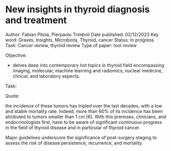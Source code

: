 # New insights in thyroid diagnosis and treatment

Author: Fabian Pitoia, Pierpaolo Trimboli
Date published: 02/12/2023
Key word: Graves, Insights, Microbiota, Thyroid, cancer
Status: In progress
Task: Cancer review, thyroid review
Type of paper: tool review

Objective:

- delves deep into contemporary hot topics in thyroid field encompassing imaging, molecular, machine learning and radiomics, nuclear medicine, clinical, and laboratory aspects.

Task:

Quote:

the incidence of these tumors has tripled over the last decades, with a low and stable mortality rate.
Indeed, more than 60% of its incidence has been attributed to tumors smaller than 1 cm [6]. With this premises, clinicians, and endocrinologists first, have to be aware of significant continuous progress in the field of thyroid disease and in particular of thyroid cancer.

Major guidelines underscore the significance of post-surgery staging to assess the risk of disease persistence, recurrence, and mortality.